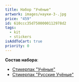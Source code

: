 ```yaml
---
title: Набор "Учёные"
artwork: images/науки-3-.jpg
price: "459"
id: 610ccc35d7500000112978d2
tags:
  - kit
  - stickers
isAddToCart: true
priority: 0
---
```


**Cостав набора**:

- [Стикерпак "Учёные"](https://www.zerokelvin.ru/products/stickers/science/)
- [Стикерпак "Русские Учёные"](https://www.zerokelvin.ru/products/stickers/russian-sceince/)
